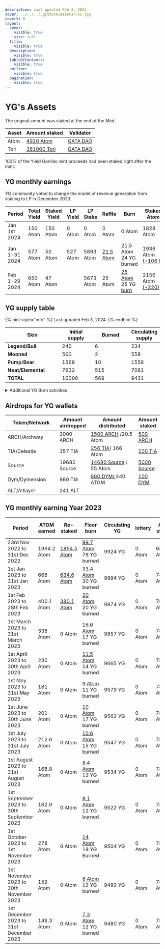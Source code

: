 ```yaml
---
description: Last updated Feb 3, 2023
cover: ../../../.gitbook/assets/755.jpg
coverY: 0
layout:
  cover:
    visible: true
    size: full
  title:
    visible: true
  description:
    visible: true
  tableOfContents:
    visible: true
  outline:
    visible: true
  pagination:
    visible: true
---
```


# YG's Assets

The original amount was staked at the end of the Mint.&#x20;

| Asset | Amount staked                                                                                       | Validator                                                                                                  |
| ----- | --------------------------------------------------------------------------------------------------- | ---------------------------------------------------------------------------------------------------------- |
| Atom  | [4920 Atom](https://www.mintscan.io/cosmos/account/cosmos1p454fm4rerxddn0uppen8hvckceylf7p7a2jpf)   | [GATA DAO](https://www.mintscan.io/cosmos/validators/cosmosvaloper10unx6s0cdqntvrumd5hs07rgd5ytcztqh8etw6) |
| Tori  | [381000 Tori](https://www.mintscan.io/teritori/account/tori1p454fm4rerxddn0uppen8hvckceylf7pufam6e) | [GATA DAO](https://www.mintscan.io/teritori/validators/torivaloper1dyduggaqthztgm8tnk59flkeu3l3qvpzhhd6hn) |

100% of the Yield Gorillas mint proceeds had been staked right after the mint.&#x20;

## YG monthly earnings&#x20;

YG community voted to change the model of revenue generation from staking to LP in December 2023.&#x20;

<table><thead><tr><th width="161">Period</th><th>Total Yield</th><th>Staked Yield </th><th>LP Yield</th><th width="104">LP  Stake</th><th>Raffle</th><th>Burn</th><th>Staked Atom</th><th>Staked Tori</th></tr></thead><tbody><tr><td>Jan 1st 2024</td><td>150 Atom</td><td>150 Atom</td><td>0 Atom</td><td>0 Atom</td><td>0 Atom</td><td>0 Atom</td><td>1828 Atom</td><td>381K Tori</td></tr><tr><td>Jan 1-31 2024</td><td>577 Atom</td><td>50 Atom</td><td>527 Atom</td><td>5893 Atom</td><td><a href="https://dev.mintscan.io/cosmos/txs/879465749BAF67768736F3DCD808A749AEE1EEBA398764704103D71C738C1D60?height=18950243">21.5 Atom</a></td><td>21.5 Atom<br>24 YG burned</td><td>1936 Atom <a href="https://www.mintscan.io/cosmos/txs/144D5111953C969ED41ADCE3DEFE5EB34B0258117E97916B7C86A9238500F474?height=18948863">(+106.8)</a></td><td>381K Tori</td></tr><tr><td>Feb 1-29 2024</td><td>650 Atom</td><td>47 Atom</td><td></td><td>5673<br>Atom</td><td>25 Atom</td><td><a href="https://www.mintscan.io/cosmos/txs/33B4FE1319978619EE111BE6328D59F9F164F9D9382BE5B8CA85261E4940A084">25 Atom</a><br>25 YG <a href="https://www.mintscan.io/teritori/txs/AB4A4CA10635E790ED944DD7A65A24C6B31FF082C067B4A1F10646D7CC754ACE">burn</a></td><td>2156 Atom <a href="https://www.mintscan.io/cosmos/txs/2B894D437F8B4DDC86D73C19F3F8D00CCDAE2B821FFC473DBFA09E6A816BCD86">(+220)</a></td><td>381K Tori</td></tr></tbody></table>

## YG supply table

{% hint style="info" %}
Last updated Feb 3, 2024.&#x20;
{% endhint %}

<table><thead><tr><th width="193">Skin</th><th width="119">Initial supply</th><th width="137">Burned </th><th>Circulating supply</th></tr></thead><tbody><tr><td><strong>Legend/Bull</strong></td><td>240</td><td>6</td><td>234</td></tr><tr><td><strong>Mooned</strong></td><td>560</td><td>2</td><td>558</td></tr><tr><td><strong>Pump</strong>/<strong>Bear</strong></td><td>1568</td><td>10</td><td>1558</td></tr><tr><td><strong>Neat/Elemental</strong></td><td>7632</td><td>515</td><td>7081</td></tr><tr><td><strong>TOTAL</strong></td><td>10000</td><td>569</td><td>9431</td></tr></tbody></table>

<details>

<summary>Additional YG Burn activities</summary>

50 GATAv from marketing wallet  were used to burn the YGs in discord auction style. \
\
**Rules of auction**

* &#x20;Weightage Allocation _1 point for neat 4 for bear and pump 6 for mooned and 10 for legend/bull._&#x20;
* Minimum bid _8 points are the minimum bid._&#x20;
* &#x20;Auction Time _is 3 days, at the end of the 3rd day, and after that, the auction ends if there is no higher bid for 1 hour. The winner will be informed._
* Batch allocation _Maximum of 10 GATAv will be auctioned at a time._
* Transaction _At the end of the auction winner will be chosen and informed._&#x20;

## Batch 1-2, May 2023.&#x20;

20 GATAv were given  for burning YG. During the campaign 170 Neat/elemental, 5 Bull/legend, and 3 Pump/bear were burned. &#x20;

## Batch 3, June 2023

10 GATAv were given for burning YG. During the campaign 66 Neat/elemental, 2  mooned, 7 Pump/bear and 1 Bull/legend were burned.&#x20;

</details>

## Airdrops for YG wallets

<table><thead><tr><th width="172">Token/Network</th><th>Amount airdropped</th><th width="175">Amount distributed</th><th>Amount staked</th></tr></thead><tbody><tr><td>ARCH/Archway</td><td>2000 ARCH</td><td><a href="https://www.mintscan.io/osmosis/transactions/3FAF81E0D99AC7C32411E33C40C4157114FB9188DDE8D11663C36B5444438949">1500 ARCH</a> /20.5 Atom</td><td><a href="https://www.mintscan.io/archway/transactions/8313BE9D21576ADD3CCAD8106B6A8A6C9A9CAE335941229E0078EFDA8641FD14">500 ARCH</a></td></tr><tr><td>TIA/Celestia</td><td>357 TIA</td><td><a href="https://www.mintscan.io/cosmos/tx/$B6BB495396247C464E9DBF43D470CDE36A55BAA83A3017C90BFB6EA8284714ED">256 TIA</a>/ 166 Atom</td><td><a href="https://www.mintscan.io/celestia/tx/08FBD649897539E61204A0E33CB06DF70589DDD713CCF857C92426F56C8FFDFC?height=104722">100</a><a href="https://www.mintscan.io/celestia/tx/08FBD649897539E61204A0E33CB06DF70589DDD713CCF857C92426F56C8FFDFC?height=104722"> TIA</a></td></tr><tr><td>Source</td><td>19680 Source</td><td><a href="https://www.mintscan.io/osmosis/txs/29CA9722CFF064CA5E2BA7D8136F2662B01BDB5DC7BFFF5B25BE5BFE583CDBAC">14680 Source</a> / 55 Atom</td><td><a href="https://explorer.tcnetwork.io/source/transaction/AC15273CB577557B5A3371F20A9D5465FB60FDCE9D69B89509570AADED1C73FF">5000 Source</a></td></tr><tr><td>Dym/Dymension</td><td>980 TIA</td><td><a href="https://www.mintscan.io/osmosis/tx/3B2B0E13C338C12359A0B6FF07A7F4E807819761BF9884291CF66CD065924B82">880 DYM/ </a> 440 ATOM</td><td><a href="https://www.mintscan.io/dymension/txs/C5189BC35E1D6D2239EBB44732FD0435C3ACEFF6D33F2F384C808095E1F0BF6C">100 DYM</a></td></tr><tr><td>ALT/Altlayer</td><td>241 ALT</td><td></td><td></td></tr></tbody></table>

## YG monthly earning Year 2023

<table><thead><tr><th width="242">Period</th><th width="141.33333333333331">ATOM earned </th><th width="117">Re-staked</th><th width="123">Floor burn</th><th width="149">Circulating YG</th><th width="99">lottery</th><th width="125">Atom staked</th><th>Total Tori staked</th></tr></thead><tbody><tr><td>23rd Nov 2022  to 31st Dec 2022 </td><td>1994.2 Atom</td><td><a href="https://www.mintscan.io/cosmos/txs/A108F804A5C41841365B1716BC3C127644D861331BE7B7270422CC4C78A9C3A1">1894.5 Atom</a>   </td><td><a href="https://www.mintscan.io/cosmos/txs/4F1C237DAA87E387CC5FC2FB4724E011091D32758593380BC12B8F3FB9209E26">99.7 Atom</a><br>76 YG burned </td><td>9924 YG</td><td>0 Atom</td><td>6814.5 Atom</td><td>381K <br>Tori</td></tr><tr><td>1st Jan 2023 to 31st Jan 2023</td><td>668 Atom</td><td><a href="https://www.mintscan.io/cosmos/account/cosmos1p454fm4rerxddn0uppen8hvckceylf7p7a2jpf">634.6 Atom</a></td><td><a href="https://www.mintscan.io/cosmos/txs/643BD1C052BEFE55151FD20F3C407E62F3D655CC531187BCAD7B640B5840DA53">33.4 Atom</a><br>30 YG  burned </td><td>9894 YG</td><td>0 Atom</td><td>7449.1 Atom</td><td>381K <br>Tori</td></tr><tr><td>1st Feb 2023 to 28th Feb 2023</td><td>400.1 Atom </td><td><a href="https://www.mintscan.io/cosmos/account/cosmos1p454fm4rerxddn0uppen8hvckceylf7p7a2jpf">380.1 Atom</a></td><td><a href="https://www.mintscan.io/cosmos/txs/D5ABB88E743BDFA18F31B9FB0A8C6D00AA99F8E9E160C55E752943215A856479">20 Atom</a><br>20 YG burned</td><td>9874 YG</td><td>0 Atom</td><td>7829.2 Atom</td><td>381K <br>Tori</td></tr><tr><td>1st March 2023 to 31st March 2023</td><td>338 Atom</td><td>0 Atom</td><td><a href="https://www.mintscan.io/teritori/txs/72562CBC1D982184BC52D2801B12E3F482FB039CD9DE1C7D6D98196DF9B202F6">16.6 Atom</a><br>17 YG burned</td><td>9857 YG</td><td>0 Atom</td><td>7829.2 Atom</td><td>381K <br>Tori</td></tr><tr><td>1st April 2023 to 30th April 2023</td><td>230 Atom</td><td>0 Atom</td><td><a href="https://www.mintscan.io/cosmos/txs/A97B09B0678BC58A078269D8F3049B2982DFC89F6C05F4FD98C5063B8F8FFB5C?height=15120129">11.5 Atom</a><br>14 YG burned</td><td>9665 YG</td><td>0 Atom</td><td>7829.2 Atom</td><td>381K <br>Tori</td></tr><tr><td>1st May 2023 to 31st May 2023</td><td>181 Atom</td><td>0 Atom </td><td><a href="https://www.mintscan.io/cosmos/txs/ED0E5DB0CD431A7C17D5B1C40F4CD21C9372F20799DCEA0A5002574B8EB927A7?height=15530795">9 Atom</a><br>11 YG burned</td><td>9579 YG</td><td>0 Atom</td><td>7829.2 Atom</td><td>381K <br>Tori</td></tr><tr><td>1st June 2023 to 30th June 2023</td><td>201 Atom</td><td>0 Atom</td><td><a href="https://www.mintscan.io/cosmos/txs/AB41D3872839047970DD170AFE48C05777C3512686BAD3E2EA9E9D6F7036D3F8?height=16006243">10 Atom</a><br>17 YG<br>burned</td><td>9562 YG</td><td>0 Atom</td><td>7829.2 Atom</td><td>381K <br>Tori</td></tr><tr><td>1st July 2023 to 31st July 2023</td><td>212.6 Atom</td><td>0 Atom</td><td><a href="https://www.mintscan.io/teritori/transactions/EC558DEC15B86B9BC16E40296A4BD6295DF397DBE166E718342474790812D747">10.6 Atom</a><br>15 YG <br>burned</td><td>9547 YG </td><td>0 Atom</td><td>7829.2 Atom</td><td>381K <br>Tori</td></tr><tr><td>1st August 2023 to 31st August 2023</td><td>168.8 Atom</td><td>0 Atom</td><td><a href="https://www.mintscan.io/cosmos/transactions/07438AD5CE8ABEBF972EDD74F9F90609B66C71B956A4A1112FC239596E1434A6">8.4 Atom</a><br>13 YG burned</td><td>9534 YG</td><td>0 Atom</td><td>7829.2 Atom</td><td>381K <br>Tori</td></tr><tr><td>1st September 2023 to 30th September 2023</td><td>162.9 Atom</td><td>0 Atom</td><td><a href="https://www.mintscan.io/cosmos/tx/ED4CEC0B8DB58D372C229EFC38800B341F20B023F34D2C3FC90C11CF9054604B">8.1 Atom</a><br>12 YG <br>burned</td><td>9522 YG</td><td>0 Atom</td><td>7829.2 Atom</td><td>381K <br>Tori</td></tr><tr><td>1st October 2023 to 1st November 2023</td><td>278 Atom</td><td>0 Atom</td><td><a href="https://www.mintscan.io/teritori/tx/97A1377418EB5E269AE849847CD3FC16E5B154EFFB75F0569E051291288C4E03?height=6071128">14 Atom</a><br>18 YG Burned</td><td>9504 YG</td><td>0 Atom</td><td>7829.2 Atom</td><td>381K <br>Tori</td></tr><tr><td>1st November 2023 to 30th November  2023</td><td>159 Atom</td><td>0 Atom</td><td><a href="https://dev.mintscan.io/cosmos/txs/E834736D5254960A1F6124761C8D6DB1713DCBF721EC21E4616B8196CBB4EDE4?height=18093312">8 Atom</a><br>12 YG burned</td><td>9492 YG</td><td>0 Atom</td><td>7892.2 Atom</td><td>381K <br>Tori</td></tr><tr><td>1st December 2023 to 31st December 2023</td><td>149.3 Atom</td><td>0 Atom</td><td><a href="https://dev.mintscan.io/cosmos/txs/3B78FCC12EAC3F0C7358616F7490BA3E76B47E9DD73B6ABC908EB9209E3EDA2A?height=18517221">7.3 Atom</a><br>12 YG burned</td><td>9480 YG</td><td>0 Atom</td><td>7892.2 Atom</td><td>381K <br>Tori</td></tr></tbody></table>
